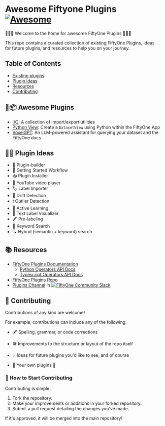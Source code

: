 # Awesome Fiftyone Plugins [![Awesome](https://cdn.rawgit.com/sindresorhus/awesome/d7305f38d29fed78fa85652e3a63e154dd8e8829/media/badge.svg)](https://github.com/jacobmarks/awesome-fiftyone-plugins)

🚀🚀🚀 Welcome to the home for awesome FiftyOne Plugins 🚀🚀🚀

This repo contains a curated collection of existing FiftyOne Plugins, ideas for future plugins, and resources to help you on your journey.

## Table of Contents

- [Existing plugins](#-awesome-plugins)
- [Plugin Ideas](#-plugin-ideas)
- [Resources](#-resources)
- [Contributing](#-contributing)

## 🔌📦 Awesome Plugins

- [I/O](https://github.com/voxel51/fiftyone-plugins/blob/main/plugins/io/README.md): A collection of import/export utilities
- [Python View](https://github.com/voxel51/fiftyone-plugins/blob/main/plugins/python-view/README.md): Create a `DatasetView` using Python within the FiftyOne App
- [VoxelGPT](https://github.com/voxel51/voxelgpt): An LLM-powered assistant for querying your dataset and the FiftyOne docs

## 🔌💡 Plugin Ideas

- 🔧 Plugin-builder
- 🚀 Getting Started Workflow
- 📥 Plugin Installer
- 🎥 YouTube video player
- 🏷️ Label Importer
- 🌊 Drift Detection
- ❗ Outlier Detection
- 🏃 Active Learning
- 📝 Text Label Visualizer
- 🖍️ Pre-labeling
- 🔑 Keyword Search
- 🔍 Hybrid (semantic + keyword) search


## 📚 Resources

- [FiftyOne Plugins Documentation](https://docs.voxel51.com/plugins/index.html)
  - [Python Operators API Docs](https://docs.voxel51.com/api/fiftyone.operators.types.html#module-fiftyone.operators.types)
  - [Typescript Operators API Docs](https://docs.voxel51.com/plugins/api/fiftyone.operators.html#fiftyone.operators)
- [FiftyOne Plugins Repo](https://github.com/voxel51/fiftyone-plugins)
- [Plugins Channel](https://fiftyone-users.slack.com/archives/plugins) in [![FiftyOne Community Slack](https://img.shields.io/badge/FiftyOne%20Community%20Slack-4A154B?logo=slack&logoColor=white)](https://slack.voxel51.com)


## 🚀 Contributing

Contributions of any kind are welcome!

For example, contributions can include any of the following:

- 🖋️ Spelling, grammar, or code corrections

- 🛠️ Improvements to the structure or layout of the repo itself

- 💡 Ideas for future plugins you'd like to see, and of course

- 🧩 Your own plugins 💪

### 🚀 How to Start Contributing
Contributing is simple.
1. Fork the repository.
2. Make your improvements or additions in your forked repository.
3. Submit a pull request detailing the changes you've made.

If it's approved, it will be merged into the main repository!
